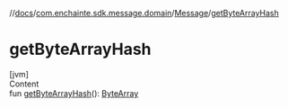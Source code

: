 //[docs](../../index.md)/[com.enchainte.sdk.message.domain](../index.md)/[Message](index.md)/[getByteArrayHash](get-byte-array-hash.md)



# getByteArrayHash  
[jvm]  
Content  
fun [getByteArrayHash](get-byte-array-hash.md)(): [ByteArray](https://kotlinlang.org/api/latest/jvm/stdlib/kotlin/-byte-array/index.html)  



